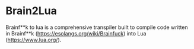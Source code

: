 # Brain2Lua
Brainf\*\*k to lua is a comprehensive transpiler built to compile code written in Brainf\*\*k (https://esolangs.org/wiki/Brainfuck) into Lua (https://www.lua.org/).
